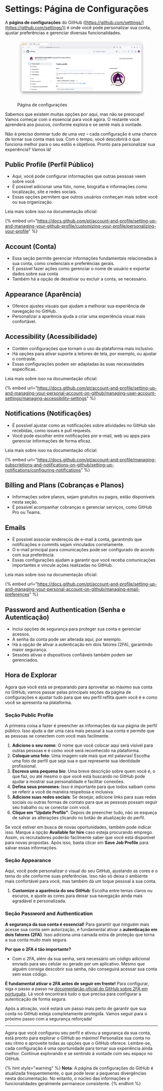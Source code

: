 # Settings: Página de Configurações

A **página de configurações** do GitHub ([https://github.com/settings/](https://github.com/settings/)) é onde você pode personalizar sua conta, ajustar preferências e gerenciar diversas funcionalidades.&#x20;

<figure><img src="../.gitbook/assets/image (68).png" alt="Captura de tela da página de configurações do github da conta @aprendizCumbucaDev"><figcaption><p>Página de configurações</p></figcaption></figure>

Sabemos que existem muitas opções por aqui, mas não se preocupe! Vamos começar com o essencial para você agora. O restante você aprenderá aos poucos, conforme explora e se sente mais à vontade.&#x20;

Não é preciso dominar tudo de uma vez – cada configuração é uma chance de tornar sua conta mais sua. Com o tempo, você descobrirá o que funciona melhor para o seu estilo e objetivos. Pronto para personalizar sua experiência? Vamos lá!

## **Public Profile (Perfil Público)**

* Aqui, você pode configurar informações que outras pessoas veem sobre você
* É possível adicionar uma foto, nome, biografia e informações como localização, site e redes sociais.
* Essas opções permitem que outros usuários conheçam mais sobre você ou sua organização.

Leia mais sobre isso na documentação oficial:

{% embed url="https://docs.github.com/pt/account-and-profile/setting-up-and-managing-your-github-profile/customizing-your-profile/personalizing-your-profile" %}

## **Account (Conta)**

* Essa seção permite gerenciar informações fundamentais relacionadas à sua conta, como credenciais e preferências gerais.
* É possível fazer ações como gerenciar o nome de usuário e exportar dados sobre sua conta
* Também há a opção de desativar ou excluir a conta, se necessário.

## **Appearance (Aparência)**

* Oferece ajustes visuais que ajudam a melhorar sua experiência de navegação no GitHub.
* Personalizar a aparência ajuda a criar uma experiência visual mais confortável.

## **Accessibility (Acessibilidade)**

* Contém configurações que tornam o uso da plataforma mais inclusivo.
* Há opções para ativar suporte a leitores de tela, por exemplo, ou ajustar o contraste.
* Essas configurações podem ser adaptadas às suas necessidades específicas.

Leia mais sobre isso na documentação oficial:

{% embed url="https://docs.github.com/pt/account-and-profile/setting-up-and-managing-your-personal-account-on-github/managing-user-account-settings/managing-accessibility-settings" %}

## **Notifications (Notificações)**

* É possível ajustar como as notificações sobre atividades no GitHub são recebidas, como issues e pull requests.
* Você pode escolher entre notificações por e-mail, web ou apps para gerenciar informações de forma eficaz.

Leia mais sobre isso na documentação oficial:

{% embed url="https://docs.github.com/pt/account-and-profile/managing-subscriptions-and-notifications-on-github/setting-up-notifications/configuring-notifications" %}

## **Billing and Plans (Cobranças e Planos)**

* Informações sobre planos, sejam gratuitos ou pagos, estão disponíveis nesta seção.
* É possível acompanhar cobranças e gerenciar serviços, como GitHub Pro ou Teams.

## **Emails**

* É possível associar endereços de e-mail à conta, garantindo que notificações e commits sejam vinculados corretamente.
* O e-mail principal para comunicações pode ser configurado de acordo com sua preferência.
* Essas configurações ajudam a garantir que você receba comunicações importantes e vincule ações realizadas no GitHub.

Leia mais sobre isso na documentação oficial:

{% embed url="https://docs.github.com/pt/account-and-profile/setting-up-and-managing-your-personal-account-on-github/managing-email-preferences" %}

## **Password and Authentication (Senha e Autenticação)**

* Inclui opções de segurança para proteger sua conta e gerenciar acessos.
* A senha da conta pode ser alterada aqui, por exemplo.
* Há a opção de ativar a autenticação em dois fatores (2FA), garantindo maior segurança.
* Sessões ativas e dispositivos confiáveis também podem ser gerenciados.

## **Hora de Explorar**

Agora que você está se preparando para aproveitar ao máximo sua conta no GitHub, vamos passar pelas principais seções da página de configurações e ajustar tudo para que seu perfil reflita quem você é e como você se apresenta na plataforma.

### **Seção Public Profile**

A primeira coisa a fazer é preencher as informações da sua página de perfil público. Isso ajuda a dar uma cara mais pessoal à sua conta e permite que as pessoas se conectem com você mais facilmente.

1. **Adicione o seu nome**: O nome que você colocar aqui será visível para outras pessoas e é como você será reconhecido na plataforma.
2. **Coloque uma foto**: Uma imagem vale mais que mil palavras! Escolha uma foto de perfil que seja sua e que represente sua identidade profissional.
3. **Escreva uma pequena bio**: Uma breve descrição sobre quem você é, o que faz, ou até mesmo o que você está buscando no GitHub pode ajudar a mostrar sua personalidade e facilitar conexões.
4. **Defina seus pronomes**: Isso é importante para que todos saibam como se referir a você de maneira respeitosa e inclusiva.
5. **Adicione suas redes sociais**: Se desejar, adicione links para suas redes sociais ou outras formas de contato para que as pessoas possam seguir seu trabalho ou se conectar com você.
6. **Clique em "Update Profile"**: Depois de preencher tudo, não se esqueça de salvar as alterações clicando no botão de atualização do perfil.

Se você estiver em busca de novas oportunidades, também pode indicar isso. Marque a opção **Available for hire** caso esteja procurando emprego. Assim, os recrutadores poderão facilmente saber que você está disponível para novas propostas. Após isso, basta clicar em **Save Job Profile** para salvar essas informações.

### **Seção Appearance**

Aqui, você pode personalizar o visual do seu GitHub, ajustando as cores e o tema do site conforme suas preferências. Isso não só deixa o ambiente mais confortável para você, mas também dá um toque pessoal à sua conta.

1. **Customize a aparência do seu GitHub**: Escolha entre temas claros ou escuros, e ajuste as cores para deixar sua navegação ainda mais agradável e personalizada.

### **Seção Password and Authentication**

**A segurança da sua conta é essencial!** Para garantir que ninguém mais acesse sua conta sem autorização, é fundamental ativar a **autenticação em dois fatores (2FA)**. Isso adiciona uma camada extra de proteção que torna a sua conta muito mais segura.

**Por que o 2FA é tão importante?**

* Com o 2FA, além da sua senha, será necessário um código adicional enviado para seu celular ou gerado por um aplicativo. Mesmo que alguém consiga descobrir sua senha, não conseguirá acessar sua conta sem esse código.

**É fundamental ativar o 2FA antes de seguir em frente!** Para configurar, siga o passo a passo na [documentação oficial do GitHub sobre 2FA em português](https://docs.github.com/pt/github/authenticating-to-github/configuring-two-factor-authentication). Lá você encontrará tudo o que precisa para configurar a autenticação de forma segura.

Após a ativação, você estará um passo mais perto de garantir que sua conta no GitHub esteja completamente protegida. Vamos seguir para o próximo passo com a segurança reforçada!

***

Agora que você configurou seu perfil e ativou a segurança da sua conta, está pronto para explorar o GitHub ao máximo! Personalize sua conta no seu ritmo e aproveite todas as opções que o GitHub oferece. Lembre-se, cada configuração é uma oportunidade para tornar sua experiência ainda melhor. Continue explorando e se sentindo à vontade com seu espaço no GitHub.

{% hint style="warning" %}
**Nota**: A página de configurações do GitHub é atualizada frequentemente, o que pode levar a pequenas divergências nesta documentação. No entanto, o núcleo das informações e funcionalidades geralmente permanece consistente.
{% endhint %}

